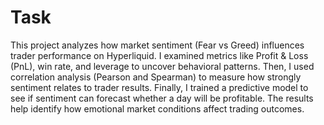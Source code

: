 # Task
This project analyzes how market sentiment (Fear vs Greed) influences trader performance on Hyperliquid.
I examined metrics like Profit & Loss (PnL), win rate, and leverage to uncover behavioral patterns.
Then, I used correlation analysis (Pearson and Spearman) to measure how strongly sentiment relates to trader results.
Finally, I trained a predictive model to see if sentiment can forecast whether a day will be profitable.
The results help identify how emotional market conditions affect trading outcomes.
